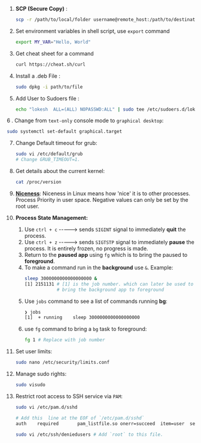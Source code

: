1.  **SCP (Secure Copy)** :
    ```bash
    scp -r /path/to/local/folder username@remote_host:/path/to/destination/folder 
    ```
    
2. Set environment variables in shell script, use `export` command 
    ```bash
    export MY_VAR="Hello, World"
    ```


3. Get cheat sheet for a command 
    ```bash
    curl https://cheat.sh/curl
    ```

4. Install a .deb File : 
    ```bash
    sudo dpkg -i path/to/file
    ```

5. Add User to Sudoers file : 
    ```bash
    echo "lokesh  ALL=(ALL) NOPASSWD:ALL" | sudo tee /etc/sudoers.d/lokesh
    ```

6 . Change from `text-only` console mode to `graphical desktop`:
```bash
sudo systemctl set-default graphical.target
```

7. Change Default timeout for grub:
    ```bash
    sudo vi /etc/default/grub
    # Change GRUB_TIMEOUT=1.
    ```

8. Get details about the current kernel:
    ```bash
    cat /proc/version
    ```

9. **[Niceness](https://www.tecmint.com/set-linux-process-priority-using-nice-and-renice-commands/)**: Niceness in Linux means how 'nice' it is to other processes.  Process Priority in user space. Negative values can only be set by the root user.

10. **Process State Management:**
    1. Use `ctrl + c` -----> sends `SIGINT` signal to immediately **quit** the process.
    2. Use `ctrl + z` -----> sends `SIGTSTP` signal to immediately **pause** the process. It is entirely frozen, no progress is made.
    3. Return to the **paused app** using `fg` which is to bring the paused to **foreground**.
    4. To make a command run in the **background** use `&`. Example: 
        ```bash
        sleep 3000000000000000000 &
        [1] 2151131 # [1] is the job number. which can later be used to
                    # bring the background app to foreground
        ```
    5. Use `jobs` command to see a list of commands running **bg**:
        ```bash
        ❯ jobs
        [1]  + running    sleep 3000000000000000000
        ```
    6. use `fg` command to bring a `bg` task to foreground:
        ```bash
        fg 1 # Replace with job number
        ```
11. Set user limits:
    ```bash
    sudo nano /etc/security/limits.conf
    ```
12. Manage sudo rights:
    ```bash
    sudo visudo
    ```
13. Restrict root access to SSH service via `PAM`:
    ```bash
    sudo vi /etc/pam.d/sshd

    # Add this  line at the EOF of `/etc/pam.d/sshd`
    auth    required       pam_listfile.so onerr=succeed  item=user  sense=deny  file=/etc/ssh/deniedusers
    
    sudo vi /etc/ssh/deniedusers # Add `root` to this file.
    ```
